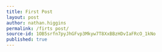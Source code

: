 ```yaml
---
title: First Post
layout: post
author: nathan.higgins
permalink: /firts post/
source-id: 1OB5srfn7pyJhGFvp3Mkyw7T8XxBBzHDvIaFRcO_1kNo
published: true
---
```

